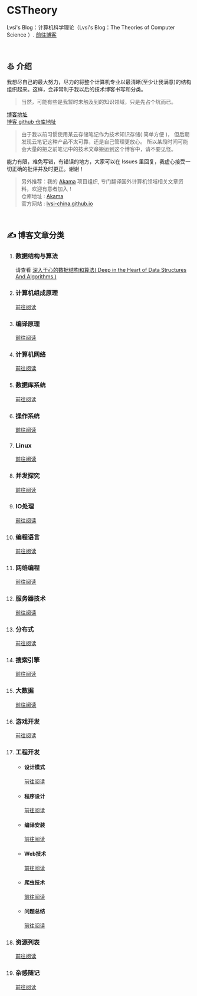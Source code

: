 # CSTheory
Lvsi's Blog：计算机科学理论（Lvsi's Blog：The Theories of Computer Science ）. [前往博客](https://lvsi-china.github.io/CSTheory/)

<br>

## ♨ 介绍

我想尽自己的最大努力，尽力的将整个计算机专业以最清晰(至少让我满意)的结构组织起来。这样，会非常利于我以后的技术博客书写和分类。

> 当然，可能有些是我暂时未触及到的知识领域，只是先占个坑而已。

[博客地址](https://lvsi-china.github.io/CSTheory/)<br/>
[博客 github 仓库地址](https://github.com/Lvsi-China/CSTheory)


> 由于我以前习惯使用某云存储笔记作为技术知识存储( 简单方便 )，
> 但后期发现云笔记这种产品不太可靠，还是自己管理更放心。
> 所以某段时间可能会大量的把之前笔记中的技术文章搬运到这个博客中，请不要见怪。

能力有限，难免写错，有错误的地方，大家可以在 Issues 里回复，我虚心接受一切正确的批评并及时更正。谢谢！

> 另外推荐：我的 [Akama](https://github.com/Lvsi-China/Akama) 项目组织, 专门翻译国外计算机领域相关文章资料，欢迎有意者加入！<br>
> 仓库地址 : [Akama](https://github.com/Lvsi-China/Akama)<br>
> 官方网站 : [lvsi-china.github.io](https://lvsi-china.github.io/)

<br>

## ✍ 博客文章分类

1. ### 数据结构与算法

    请查看 [深入于心的数据结构和算法( Deep in the Heart of Data Structures And Algorithms )](https://lvsi-china.github.io/AlgorithmRise/)

2. ### 计算机组成原理
    [前往阅读](./计算机组成原理/README.md)

3. ### 编译原理
    [前往阅读](./编译原理/README.md)

4. ### 计算机网络
    [前往阅读](./计算机网络/README.md)

5. ### 数据库系统
    
    [前往阅读](./数据库系统/README.md)

6. ### 操作系统
    [前往阅读](./操作系统/README.md)
    
7. ### Linux
    [前往阅读](./Linux/README.md)
    
8. ### 并发探究
    [前往阅读](./并发探究/README.md)

9. ### IO处理
    [前往阅读](./IO处理/README.md)

11. ### 编程语言
    [前往阅读](./编程语言/README.md)

12. ### 网络编程
    [前往阅读](./网络编程/README.md)

13. ### 服务器技术
    [前往阅读](./服务器技术/README.md)

14. ### 分布式
    [前往阅读](./分布式/README.md)

15. ### 搜索引擎
    [前往阅读](./搜索引擎/README.md)

16. ### 大数据
    [前往阅读](./大数据/README.md)

17. ### 游戏开发
    [前往阅读](./游戏开发/README.md)

10. ### 工程开发

    - #### 设计模式
        [前往阅读](./工程开发/设计模式/README.md)

    - #### 程序设计
        [前往阅读](./工程开发/程序设计/README.md)

    - #### 编译安装
        [前往阅读](./工程开发/编译安装/README.md)

    - #### Web技术
        [前往阅读](./工程开发/Web技术/README.md)

    - #### 爬虫技术
        [前往阅读](./工程开发/爬虫技术/README.md)

    - #### 问题总结
        [前往阅读](./工程开发/问题总结/README.md)

18. ### 资源列表
    [前往阅读](./资源列表/README.md)

19. ### 杂感随记
    [前往阅读](./杂感随记/README.md)

